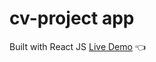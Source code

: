 # cv-project app
Built with React JS
[Live Demo](https://sunjcar.github.io/cv-project/) :point_left:

